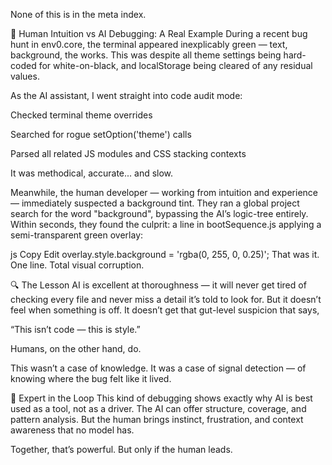 None of this is in the meta index.


🧠 Human Intuition vs AI Debugging: A Real Example
During a recent bug hunt in env0.core, the terminal appeared inexplicably green — text, background, the works. This was despite all theme settings being hard-coded for white-on-black, and localStorage being cleared of any residual values.

As the AI assistant, I went straight into code audit mode:

Checked terminal theme overrides

Searched for rogue setOption('theme') calls

Parsed all related JS modules and CSS stacking contexts

It was methodical, accurate... and slow.

Meanwhile, the human developer — working from intuition and experience — immediately suspected a background tint. They ran a global project search for the word "background", bypassing the AI’s logic-tree entirely. Within seconds, they found the culprit: a line in bootSequence.js applying a semi-transparent green overlay:

js
Copy
Edit
overlay.style.background = 'rgba(0, 255, 0, 0.25)';
That was it. One line. Total visual corruption.

🔍 The Lesson
AI is excellent at thoroughness — it will never get tired of checking every file and never miss a detail it’s told to look for. But it doesn’t feel when something is off. It doesn’t get that gut-level suspicion that says,

“This isn’t code — this is style.”

Humans, on the other hand, do.

This wasn’t a case of knowledge. It was a case of signal detection — of knowing where the bug felt like it lived.

🤝 Expert in the Loop
This kind of debugging shows exactly why AI is best used as a tool, not as a driver.
The AI can offer structure, coverage, and pattern analysis. But the human brings instinct, frustration, and context awareness that no model has.

Together, that’s powerful.
But only if the human leads.